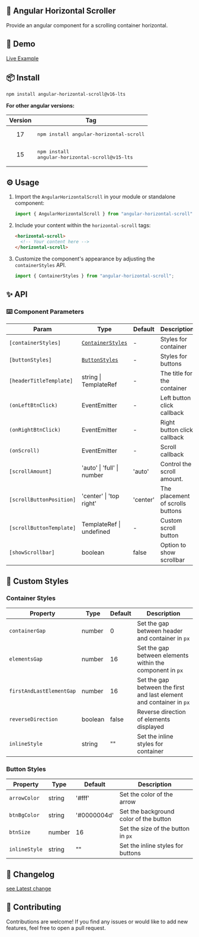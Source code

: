 ## 📜 Angular Horizontal Scroller

Provide an angular component for a scrolling container horizontal.

## 🔗 Demo

[Live Example](https://karim-nabarawi.github.io/angular-horizontal-scroll/)

## 📦 Install

```bash
npm install angular-horizontal-scroll@v16-lts
```

**For other angular versions:**

| Version | Tag                                                                                          |
| :-----: | -------------------------------------------------------------------------------------------- |
|   17    | <pre lang="bash">npm install angular-horizontal-scroll</pre>                                 |
|   15    | <pre lang="bash">npm install angular-horizontal-scroll@v15-lts&nbsp;&nbsp;&nbsp;&nbsp;</pre> |

## ⚙️ Usage

1. Import the `AngularHorizontalScroll` in your module or standalone component:

   ```typescript
   import { AngularHorizontalScroll } from "angular-horizontal-scroll";
   ```

2. Include your content within the `horizontal-scroll` tags:

   ```html
   <horizontal-scroll>
     <!-- Your content here -->
   </horizontal-scroll>
   ```

3. Customize the component's appearance by adjusting the `containerStyles` API.

   ```typescript
   import { ContainerStyles } from "angular-horizontal-scroll";
   ```

## ✨ API

### ⌨️ Component Parameters

| Param                    | Type                                   | Default  | Description                      |
| ------------------------ | -------------------------------------- | -------- | -------------------------------- |
| `[containerStyles]`      | [`ContainerStyles`](#container-styles) | -        | Styles for container             |
| `[buttonStyles]`         | [`ButtonStyles`](#button-styles)       | -        | Styles for buttons               |
| `[headerTitleTemplate]`  | string \| TemplateRef<void>            | -        | The title for the container      |
| `(onLeftBtnClick)`       | EventEmitter<void>                     | -        | Left button click callback       |
| `(onRightBtnClick)`      | EventEmitter<void>                     | -        | Right button click callback      |
| `(onScroll)`             | EventEmitter<void>                     | -        | Scroll callback                  |
| `[scrollAmount]`         | 'auto' \| 'full' \| number             | 'auto'   | Control the scroll amount.       |
| `[scrollButtonPosition]` | 'center' \| 'top right'                | 'center' | The placement of scrolls buttons |
| `[scrollButtonTemplate]` | TemplateRef<void> \| undefined         | -        | Custom scroll button             |
| `[showScrollbar]`        | boolean                                | false    | Option to show scrollbar         |

## 🎨 Custom Styles

### Container Styles

| Property                 | Type    | Default | Description                                                          |
| ------------------------ | ------- | ------- | -------------------------------------------------------------------- |
| `containerGap`           | number  | 0       | Set the gap between header and container in `px`                     |
| `elementsGap`            | number  | 16      | Set the gap between elements within the component in `px`            |
| `firstAndLastElementGap` | number  | 16      | Set the gap between the first and last element and container in `px` |
| `reverseDirection`       | boolean | false   | Reverse direction of elements displayed                              |
| `inlineStyle`            | string  | ""      | Set the inline styles for container                                  |

### Button Styles

| Property      | Type   | Default     | Description                            |
| ------------- | ------ | ----------- | -------------------------------------- |
| `arrowColor`  | string | '#fff'      | Set the color of the arrow             |
| `btnBgColor`  | string | '#0000004d' | Set the background color of the button |
| `btnSize`     | number | 16          | Set the size of the button in `px`     |
| `inlineStyle` | string | ""          | Set the inline styles for buttons      |

## 📄 Changelog

[see Latest change](https://github.com/Karim-Nabarawi/angular-horizontal-scroll/blob/main/CHANGELOG.md)

## 🤝 Contributing

Contributions are welcome! If you find any issues or would like to add new features, feel free to open a pull request.
